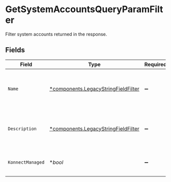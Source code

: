 # GetSystemAccountsQueryParamFilter

Filter system accounts returned in the response.


## Fields

| Field                                                                                     | Type                                                                                      | Required                                                                                  | Description                                                                               |
| ----------------------------------------------------------------------------------------- | ----------------------------------------------------------------------------------------- | ----------------------------------------------------------------------------------------- | ----------------------------------------------------------------------------------------- |
| `Name`                                                                                    | [*components.LegacyStringFieldFilter](../../models/components/legacystringfieldfilter.md) | :heavy_minus_sign:                                                                        | Filters on the given string field value by fuzzy match.                                   |
| `Description`                                                                             | [*components.LegacyStringFieldFilter](../../models/components/legacystringfieldfilter.md) | :heavy_minus_sign:                                                                        | Filters on the given string field value by fuzzy match.                                   |
| `KonnectManaged`                                                                          | **bool*                                                                                   | :heavy_minus_sign:                                                                        | Filter by a boolean value (true/false).                                                   |